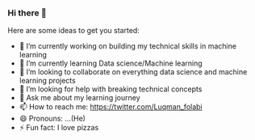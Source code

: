 ### Hi there 👋

Here are some ideas to get you started:

- 🔭 I’m currently working on building my technical skills in machine learning
- 🌱 I’m currently learning Data science/Machine learning
- 👯 I’m looking to collaborate on everything data science and machine learning projects
- 🤔 I’m looking for help with breaking technical concepts 
- 💬 Ask me about my learning journey
- 📫 How to reach me: https://twitter.com/Luqman_folabi
- 😄 Pronouns: ...(He)
- ⚡ Fun fact: I love pizzas

